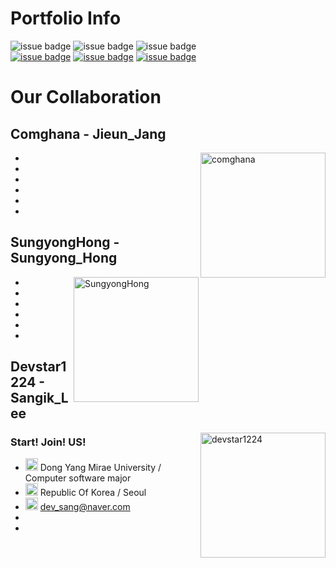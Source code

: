 


# Portfolio Info
![issue badge](https://img.shields.io/badge/Create%20At-2019%2F11%2F04-brightgreen)
![issue badge](https://img.shields.io/github/license/devstar1224/Collaboration_Portfolio)
![issue badge](https://img.shields.io/github/release/devstar1224/Collaboration_Portfolio.svg)
<br>
[![issue badge](https://img.shields.io/badge/Github-Jieun--Jang-black?logo=github)](https://github.com/comghana)
[![issue badge](https://img.shields.io/badge/Github-Sungyong--Hong-black?logo=github)](https://github.com/SungyongHong)
[![issue badge](https://img.shields.io/badge/Github-Sangik--Lee-black?logo=github)](https://github.com/devstar1224)


# Our Collaboration

## Comghana - Jieun_Jang
<img align ="right" src="https://avatars1.githubusercontent.com/u/46733911?s=460&v=4" height="200" width="200" alt="comghana">

- 
- 
- 
-
-
-

## SungyongHong - Sungyong_Hong
<img align="right" src="https://avatars3.githubusercontent.com/u/45868367?s=460&v=4" height="200" width="200" alt="SungyongHong">

- 
- 
- 
-
-
-

## Devstar1224 - Sangik_Lee
<img align="right" src="https://avatars1.githubusercontent.com/u/23352518?s=460&v=4" height="200" width="200" alt="devstar1224">

### Start! Join! US!

- <img src="https://simpleicons.org/icons/myspace.svg" height="20" width="20"> Dong Yang Mirae University / Computer software major
- <img src="https://simpleicons.org/icons/safari.svg" height="20" width="20"> Republic Of Korea / Seoul
- <img src="https://simpleicons.org/icons/minutemailer.svg" height="20" width="20"> dev_sang@naver.com
-
-

